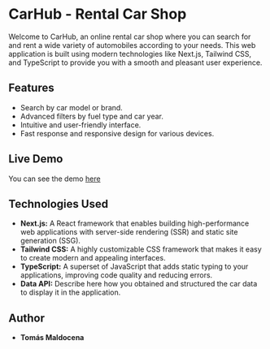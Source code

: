 # CarHub - Rental Car Shop

Welcome to CarHub, an online rental car shop where you can search for and rent a wide variety of automobiles according to your needs. This web application is built using modern technologies like Next.js, Tailwind CSS, and TypeScript to provide you with a smooth and pleasant user experience.

## Features

- Search by car model or brand.
- Advanced filters by fuel type and car year.
- Intuitive and user-friendly interface.
- Fast response and responsive design for various devices.

## Live Demo

You can see the demo [here](https://cars-showcase-mtkn.vercel.app/)

## Technologies Used

- **Next.js:** A React framework that enables building high-performance web applications with server-side rendering (SSR) and static site generation (SSG).
- **Tailwind CSS:** A highly customizable CSS framework that makes it easy to create modern and appealing interfaces.
- **TypeScript:** A superset of JavaScript that adds static typing to your applications, improving code quality and reducing errors.
- **Data API:** Describe here how you obtained and structured the car data to display it in the application.

## Author

- **Tomás Maldocena**
